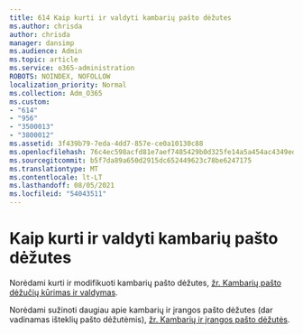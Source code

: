 ```yaml
---
title: 614 Kaip kurti ir valdyti kambarių pašto dėžutes
ms.author: chrisda
author: chrisda
manager: dansimp
ms.audience: Admin
ms.topic: article
ms.service: o365-administration
ROBOTS: NOINDEX, NOFOLLOW
localization_priority: Normal
ms.collection: Adm_O365
ms.custom:
- "614"
- "956"
- "3500013"
- "3800012"
ms.assetid: 3f439b79-7eda-4dd7-857e-ce0a10130c88
ms.openlocfilehash: 76c4ec598acfd81e7aef7485429b0d325fe14a5a454ac4349ed3c8f90f930a89
ms.sourcegitcommit: b5f7da89a650d2915dc652449623c78be6247175
ms.translationtype: MT
ms.contentlocale: lt-LT
ms.lasthandoff: 08/05/2021
ms.locfileid: "54043511"
---
```

# <a name="how-to-create-and-manage-room-mailboxes"></a>Kaip kurti ir valdyti kambarių pašto dėžutes

Norėdami kurti ir modifikuoti kambarių pašto dėžutes, [žr. Kambarių pašto dėžučių kūrimas ir valdymas](https://technet.microsoft.com/library/jj215781.aspx).

Norėdami sužinoti daugiau apie kambarių ir įrangos pašto dėžutes (dar vadinamas išteklių pašto dėžutėmis), [žr. Kambarių ir įrangos pašto dėžutės](https://docs.microsoft.com/microsoft-365/admin/manage/room-and-equipment-mailboxes).
